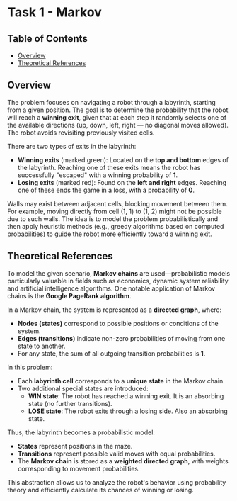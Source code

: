 # Task 1 - Markov

## Table of Contents

- [Overview](#overview)
- [Theoretical References](#theoretical-references)

## Overview

The problem focuses on navigating a robot through a labyrinth, starting from a given position. The goal is to determine the probability that the robot 
will reach a **winning exit**, given that at each step it randomly selects one of the available directions (up, down, left, right — no diagonal moves allowed). 
The robot avoids revisiting previously visited cells.

There are two types of exits in the labyrinth:

- **Winning exits** (marked green): Located on the **top and bottom** edges of the labyrinth. Reaching one of these exits means the
  robot has successfully "escaped" with a winning probability of **1**.
- **Losing exits** (marked red): Found on the **left and right** edges. Reaching one of these ends the game in a loss, with a probability of **0**.

Walls may exist between adjacent cells, blocking movement between them. For example, moving directly from cell (1, 1) to (1, 2) might not be possible due to such walls.
The idea is to model the problem probabilistically and then apply heuristic methods (e.g., greedy algorithms based on computed probabilities) to guide the 
robot more efficiently toward a winning exit.

## Theoretical References

To model the given scenario, **Markov chains** are used—probabilistic models particularly valuable in fields such as economics, dynamic system reliability and 
artificial intelligence algorithms. One notable application of Markov chains is the **Google PageRank algorithm**.

In a Markov chain, the system is represented as a **directed graph**, where:
- **Nodes (states)** correspond to possible positions or conditions of the system.
- **Edges (transitions)** indicate non-zero probabilities of moving from one state to another.
- For any state, the sum of all outgoing transition probabilities is **1**.

In this problem:
- Each **labyrinth cell** corresponds to a **unique state** in the Markov chain.
- Two additional special states are introduced:
  - **WIN state**: The robot has reached a winning exit. It is an absorbing state (no further transitions).
  - **LOSE state**: The robot exits through a losing side. Also an absorbing state.

Thus, the labyrinth becomes a probabilistic model:
- **States** represent positions in the maze.
- **Transitions** represent possible valid moves with equal probabilities.
- The **Markov chain** is stored as a **weighted directed graph**, with weights corresponding to movement probabilities.

This abstraction allows us to analyze the robot's behavior using probability theory and efficiently calculate its chances of winning or losing.

